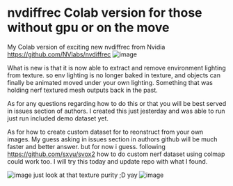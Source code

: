# nvdiffrec Colab version for those without gpu or on the move
My Colab version of exciting new nvdiffrec from  Nvidia
https://github.com/NVlabs/nvdiffrec
![image](https://user-images.githubusercontent.com/1938534/169154788-cfa6f914-1320-40e7-81ed-839ae95413a7.png)

What is new is that it is now able to extract and remove environment lighting from texture. so env lighting is no longer baked in texture, and objects can finally be animated moved under your own lighting.
Something that was holding nerf textured mesh outputs back in the past.

As for any questions regarding how to do this or that you will be best served in issues section of authors. I created this just jesterday and was able to run just run included demo dataset yet.

As for how to create custom dataset for to reonstruct from your own images. My guess asking in issues section in authors github will be much faster and better answer. but for now i guess. following https://github.com/sxyu/svox2 how to do custom nerf dataset using colmap could work too. I will try this today and update repo with what I found.

![image](https://user-images.githubusercontent.com/1938534/169155045-7a7961ae-fb0a-40b8-8d47-abb72fd0a367.png)
just look at that texture purity ;D yay 
![image](https://user-images.githubusercontent.com/1938534/169155123-662b9355-7de6-4fec-91b7-ad85735b268e.png)


